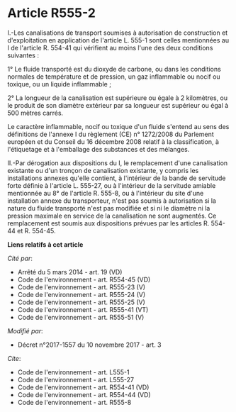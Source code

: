 # Article R555-2

I.-Les canalisations de transport soumises à autorisation de construction et d'exploitation en application de l'article L.
555-1 sont celles mentionnées au I de l'article R. 554-41 qui vérifient au moins l'une des deux conditions suivantes : 

1° Le fluide transporté est du dioxyde de carbone, ou dans les conditions normales de température et de pression, un gaz
inflammable ou nocif ou toxique, ou un liquide inflammable ; 

2° La longueur de la canalisation est supérieure ou égale à 2 kilomètres, ou le produit de son diamètre extérieur par sa
longueur est supérieur ou égal à 500 mètres carrés. 

Le caractère inflammable, nocif ou toxique d'un fluide s'entend au sens des définitions de l'annexe I du règlement (CE) n°
1272/2008 du Parlement européen et du Conseil du 16 décembre 2008 relatif à la classification, à l'étiquetage et à
l'emballage des substances et des mélanges. 

II.-Par dérogation aux dispositions du I, le remplacement d'une canalisation existante ou d'un tronçon de canalisation
existante, y compris les installations annexes qu'elle contient, à l'intérieur de la bande de servitude forte définie à
l'article L. 555-27, ou à l'intérieur de la servitude amiable mentionnée au 8° de l'article R. 555-8, ou à l'intérieur du
site d'une installation annexe du transporteur, n'est pas soumis à autorisation si la nature du fluide transporté n'est pas
modifiée et si ni le diamètre ni la pression maximale en service de la canalisation ne sont augmentés. Ce remplacement est
soumis aux dispositions prévues par les articles R. 554-44 et R. 554-45.

**Liens relatifs à cet article**

_Cité par_:

  - Arrêté du 5 mars 2014 - art. 19 (VD)
  - Code de l'environnement - art. R554-45 (VD)
  - Code de l'environnement - art. R555-23 (V)
  - Code de l'environnement - art. R555-24 (V)
  - Code de l'environnement - art. R555-25 (V)
  - Code de l'environnement - art. R555-41 (VT)
  - Code de l'environnement - art. R555-51 (V)

_Modifié par_:

  - Décret n°2017-1557 du 10 novembre 2017 - art. 3

_Cite_:

  - Code de l'environnement - art. L555-1
  - Code de l'environnement - art. L555-27
  - Code de l'environnement - art. R554-41 (VD)
  - Code de l'environnement - art. R554-44 (VD)
  - Code de l'environnement - art. R555-8
